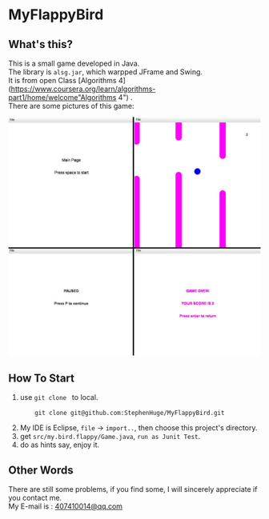 # MyFlappyBird

## What's this?
This is a small game developed in Java.  
The library is `alsg.jar`, which warpped JFrame and Swing.  
It is from open Class [Algorithms 4](https://www.coursera.org/learn/algorithms-part1/home/welcome"Algorithms 4") .  
There are some pictures of this game:  
<center>

![composite](https://github.com/StephenHuge/Markdown_Pic/blob/master/Java/Game/FlappyBird/composite.jpg?raw=true)
</center>

## How To Start
1. use `git clone ` to local.
    ```
        git clone git@github.com:StephenHuge/MyFlappyBird.git
    ```
2. My IDE is Eclipse, `file` -> `import..`, then choose this project's directory.
3. get `src/my.bird.flappy/Game.java`, `run as Junit Test`.
4. do as hints say, enjoy it.

## Other Words
There are still some problems, if you find some, I will sincerely appreciate if you contact me.  
My E-mail is : 407410014@qq.com